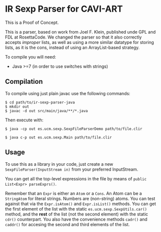 IR Sexp Parser for CAVI-ART
===========================

This is a Proof of Concept.

This is a parser, based on work from Joel F. Klein, published unde GPL
and FDL at RosettaCode.  We changed the parser so that it also
correctly accepts *improper* lists, as well as using a more similar
datatype for storing lists, as it is the cons, instead of using an
ArrayList-based strategy.


To compile you will need:

- Java >=7 (in order to use switches with strings)

Compilation
-----------

To compile using just plain javac use the following commands:

    $ cd path/to/ir-sexp-parser-java
    $ mkdir out
    $ javac -d out src/main/java/**/*.java

Then execute with:

    $ java -cp out es.ucm.sexp.SexpFileParserDemo path/to/file.clir

    $ java c-p out es.ucm.sexp.Main path/to/file.clir


Usage
-----

To use this as a library in your code, just create a new
`SexpFileParser(InputStream in)` from your preferred InputStream.

You can get all the top-level expressions in the file by means of
`public List<Expr> parseExprs()`.

Remember that an `Expr` is either an `Atom` or a `Cons`. An Atom can
be a `StringAtom` for literal strings. Numbers are (non-string) atoms.
You can test against that via the `Expr.isAtom()` and `Expr.isList()`
methods.  You can get the first element of the list with the static
`es.ucm.sexp.SexpUtils.car()` method, and the **rest** of the
list (not the second element) with the static `cdr()` counterpart. You
also have the convenience methods `cadr()` and `caddr()` for accesing
the second and third elements of the list.